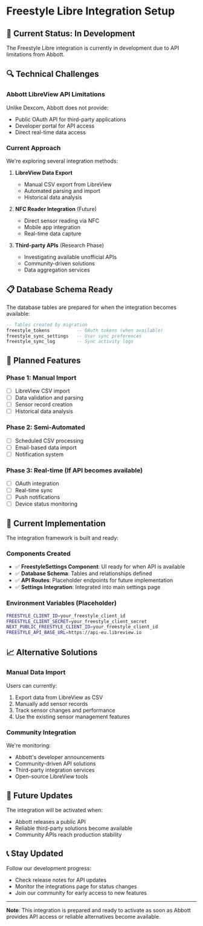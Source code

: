 # Freestyle Libre Integration Setup

## 🚧 Current Status: In Development

The Freestyle Libre integration is currently in development due to API limitations from Abbott.

## 🔍 Technical Challenges

### Abbott LibreView API Limitations
Unlike Dexcom, Abbott does not provide:
- Public OAuth API for third-party applications
- Developer portal for API access
- Direct real-time data access

### Current Approach
We're exploring several integration methods:

1. **LibreView Data Export**
   - Manual CSV export from LibreView
   - Automated parsing and import
   - Historical data analysis

2. **NFC Reader Integration** (Future)
   - Direct sensor reading via NFC
   - Mobile app integration
   - Real-time data capture

3. **Third-party APIs** (Research Phase)
   - Investigating available unofficial APIs
   - Community-driven solutions
   - Data aggregation services

## 📋 Database Schema Ready

The database tables are prepared for when the integration becomes available:

```sql
-- Tables created by migration
freestyle_tokens          -- OAuth tokens (when available)
freestyle_sync_settings   -- User sync preferences
freestyle_sync_log        -- Sync activity logs
```

## 🎯 Planned Features

### Phase 1: Manual Import
- [ ] LibreView CSV import
- [ ] Data validation and parsing
- [ ] Sensor record creation
- [ ] Historical data analysis

### Phase 2: Semi-Automated
- [ ] Scheduled CSV processing
- [ ] Email-based data import
- [ ] Notification system

### Phase 3: Real-time (If API becomes available)
- [ ] OAuth integration
- [ ] Real-time sync
- [ ] Push notifications
- [ ] Device status monitoring

## 🔧 Current Implementation

The integration framework is built and ready:

### Components Created
- ✅ **FreestyleSettings Component**: UI ready for when API is available
- ✅ **Database Schema**: Tables and relationships defined
- ✅ **API Routes**: Placeholder endpoints for future implementation
- ✅ **Settings Integration**: Integrated into main settings page

### Environment Variables (Placeholder)
```bash
FREESTYLE_CLIENT_ID=your_freestyle_client_id
FREESTYLE_CLIENT_SECRET=your_freestyle_client_secret
NEXT_PUBLIC_FREESTYLE_CLIENT_ID=your_freestyle_client_id
FREESTYLE_API_BASE_URL=https://api-eu.libreview.io
```

## 📈 Alternative Solutions

### Manual Data Import
Users can currently:
1. Export data from LibreView as CSV
2. Manually add sensor records
3. Track sensor changes and performance
4. Use the existing sensor management features

### Community Integration
We're monitoring:
- Abbott's developer announcements
- Community-driven API solutions
- Third-party integration services
- Open-source LibreView tools

## 🚀 Future Updates

The integration will be activated when:
- Abbott releases a public API
- Reliable third-party solutions become available
- Community APIs reach production stability

## 📞 Stay Updated

Follow our development progress:
- Check release notes for API updates
- Monitor the integrations page for status changes
- Join our community for early access to new features

---

**Note**: This integration is prepared and ready to activate as soon as Abbott provides API access or reliable alternatives become available.